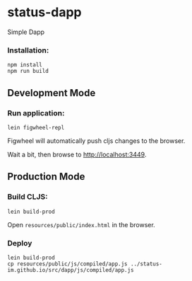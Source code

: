 # status-dapp

Simple Dapp

### Installation:

```
npm install
npm run build
```

## Development Mode

### Run application:

```
lein figwheel-repl
```

Figwheel will automatically push cljs changes to the browser.

Wait a bit, then browse to [http://localhost:3449](http://localhost:3449).

## Production Mode

### Build CLJS:

```
lein build-prod
```

Open `resources/public/index.html` in the browser.

### Deploy

```
lein build-prod
cp resources/public/js/compiled/app.js ../status-im.github.io/src/dapp/js/compiled/app.js
```